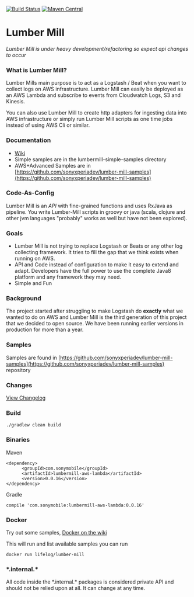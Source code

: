 [![Build Status](https://travis-ci.org/sonyxperiadev/lumber-mill.svg?branch=master)](https://travis-ci.org/sonyxperiadev/lumber-mill) [![Maven Central](https://maven-badges.herokuapp.com/maven-central/com.sonymobile/lumbermill-core/badge.svg)](https://maven-badges.herokuapp.com/maven-central/com.sonymobile/lumbermill-core)
# Lumber Mill

*Lumber Mill is under heavy development/refactoring so expect api changes to occur*

### What is Lumber Mill?
Lumber Mills main purpose is to act as a Logstash / Beat when you want to collect logs on AWS infrastructure.
Lumber Mill can easily be deployed as an AWS Lambda and subscribe to events from Cloudwatch Logs, S3 and Kinesis.

You can also use Lumber Mill to create http adapters for ingesting data into AWS infrastructure or simply run Lumber Mill 
scripts as one time jobs instead of using AWS Cli or similar.

### Documentation
* [Wiki](https://github.com/sonyxperiadev/lumber-mill/wiki/)
* Simple samples are in the lumbermill-simple-samples directory
* AWS+Advanced Samples are in  [https://github.com/sonyxperiadev/lumber-mill-samples](https://github.com/sonyxperiadev/lumber-mill-samples)

### Code-As-Config
Lumber Mill is an *API* with fine-grained functions and uses RxJava as pipeline. You write Lumber-Mill scripts in groovy or java (scala, clojure and other jvm languages "probably" works as well but have not been explored).

### Goals
* Lumber Mill is not trying to replace Logstash or Beats or any other log collecting framework. 
It tries to fill the gap that we think exists when running on AWS.
* API and Code instead of configuration to make it easy to extend and adapt. Developers have the full power to 
use the complete Java8 platform and any framework they may need.
* Simple and Fun

### Background
The project started after struggling to make Logstash do **exactly** what we wanted to do on AWS and
Lumber Mill is the third generation of this project that we decided to open source. We have been running
earlier versions in production for more than a year.

### Samples
Samples are found in [https://github.com/sonyxperiadev/lumber-mill-samples](https://github.com/sonyxperiadev/lumber-mill-samples) repository


### Changes
[View Changelog](CHANGELOG.md)

### Build

    ./gradlew clean build
    
### Binaries

Maven

    <dependency>
          <groupId>com.sonymobile</groupId>
          <artifactId>lumbermill-aws-lambda</artifactId>
          <version>0.0.16</version>
    </dependency>

Gradle

    compile 'com.sonymobile:lumbermill-aws-lambda:0.0.16'
    
### Docker

Try out some samples, [Docker on the wiki](https://github.com/sonyxperiadev/lumber-mill/wiki/0.1.-Run-with-docker)

This will run and list available samples you can run

    docker run lifelog/lumber-mill 
    
### \*.internal.\*

All code inside the \*.internal.\* packages is considered private API and should not be relied upon at all. It can change at any time.
    
